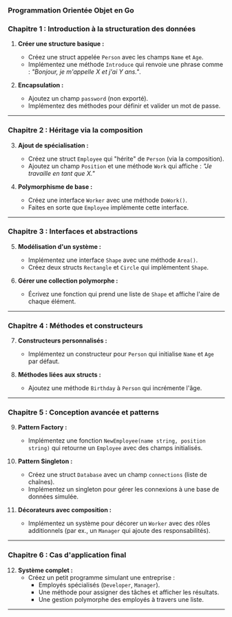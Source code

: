 ### **Programmation Orientée Objet en Go**

### **Chapitre 1 : Introduction à la structuration des données**
1. **Créer une structure basique :**
   - Créez une struct appelée `Person` avec les champs `Name` et `Age`.
   - Implémentez une méthode `Introduce` qui renvoie une phrase comme : *"Bonjour, je m'appelle X et j'ai Y ans."*.

2. **Encapsulation :**
   - Ajoutez un champ `password` (non exporté).
   - Implémentez des méthodes pour définir et valider un mot de passe.

---

### **Chapitre 2 : Héritage via la composition**
3. **Ajout de spécialisation :**
   - Créez une struct `Employee` qui "hérite" de `Person` (via la composition).
   - Ajoutez un champ `Position` et une méthode `Work` qui affiche : *"Je travaille en tant que X."*

4. **Polymorphisme de base :**
   - Créez une interface `Worker` avec une méthode `DoWork()`.
   - Faites en sorte que `Employee` implémente cette interface.

---

### **Chapitre 3 : Interfaces et abstractions**
5. **Modélisation d'un système :**
   - Implémentez une interface `Shape` avec une méthode `Area()`.
   - Créez deux structs `Rectangle` et `Circle` qui implémentent `Shape`.

6. **Gérer une collection polymorphe :**
   - Écrivez une fonction qui prend une liste de `Shape` et affiche l'aire de chaque élément.

---

### **Chapitre 4 : Méthodes et constructeurs**
7. **Constructeurs personnalisés :**
   - Implémentez un constructeur pour `Person` qui initialise `Name` et `Age` par défaut.

8. **Méthodes liées aux structs :**
   - Ajoutez une méthode `Birthday` à `Person` qui incrémente l'âge.

---

### **Chapitre 5 : Conception avancée et patterns**
9. **Pattern Factory :**
   - Implémentez une fonction `NewEmployee(name string, position string)` qui retourne un `Employee` avec des champs initialisés.

10. **Pattern Singleton :**
    - Créez une struct `Database` avec un champ `connections` (liste de chaînes).
    - Implémentez un singleton pour gérer les connexions à une base de données simulée.

11. **Décorateurs avec composition :**
    - Implémentez un système pour décorer un `Worker` avec des rôles additionnels (par ex., un `Manager` qui ajoute des responsabilités).

---

### **Chapitre 6 : Cas d'application final**
12. **Système complet :**
    - Créez un petit programme simulant une entreprise :
      - Employés spécialisés (`Developer`, `Manager`).
      - Une méthode pour assigner des tâches et afficher les résultats.
      - Une gestion polymorphe des employés à travers une liste.

---
